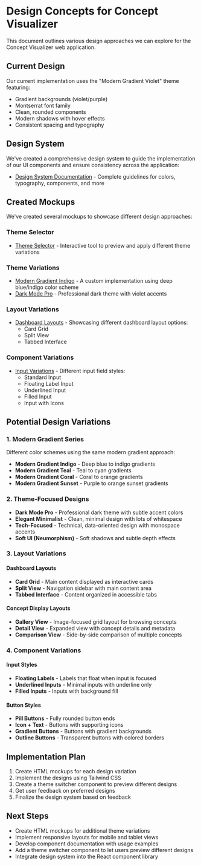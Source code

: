 # Design Concepts for Concept Visualizer

This document outlines various design approaches we can explore for the Concept Visualizer web application.

## Current Design

Our current implementation uses the "Modern Gradient Violet" theme featuring:

- Gradient backgrounds (violet/purple)
- Montserrat font family
- Clean, rounded components
- Modern shadows with hover effects
- Consistent spacing and typography

## Design System

We've created a comprehensive design system to guide the implementation of our UI components and ensure consistency across the application:

- [Design System Documentation](/Design/design_system.md) - Complete guidelines for colors, typography, components, and more

## Created Mockups

We've created several mockups to showcase different design approaches:

### Theme Selector

- [Theme Selector](/Design/theme_selector.html) - Interactive tool to preview and apply different theme variations

### Theme Variations

- [Modern Gradient Indigo](/Design/theme_variations/modern_gradient_indigo_custom.html) - A custom implementation using deep blue/indigo color scheme
- [Dark Mode Pro](/Design/theme_variations/dark_mode_pro_custom.html) - Professional dark theme with violet accents

### Layout Variations

- [Dashboard Layouts](/Design/component_mockups/dashboard_layouts.html) - Showcasing different dashboard layout options:
  - Card Grid
  - Split View
  - Tabbed Interface

### Component Variations

- [Input Variations](/Design/component_mockups/input_variations.html) - Different input field styles:
  - Standard Input
  - Floating Label Input
  - Underlined Input
  - Filled Input
  - Input with Icons

## Potential Design Variations

### 1. Modern Gradient Series

Different color schemes using the same modern gradient approach:

- **Modern Gradient Indigo** - Deep blue to indigo gradients
- **Modern Gradient Teal** - Teal to cyan gradients
- **Modern Gradient Coral** - Coral to orange gradients
- **Modern Gradient Sunset** - Purple to orange sunset gradients

### 2. Theme-Focused Designs

- **Dark Mode Pro** - Professional dark theme with subtle accent colors
- **Elegant Minimalist** - Clean, minimal design with lots of whitespace
- **Tech-Focused** - Technical, data-oriented design with monospace accents
- **Soft UI (Neumorphism)** - Soft shadows and subtle depth effects

### 3. Layout Variations

#### Dashboard Layouts

- **Card Grid** - Main content displayed as interactive cards
- **Split View** - Navigation sidebar with main content area
- **Tabbed Interface** - Content organized in accessible tabs

#### Concept Display Layouts

- **Gallery View** - Image-focused grid layout for browsing concepts
- **Detail View** - Expanded view with concept details and metadata
- **Comparison View** - Side-by-side comparison of multiple concepts

### 4. Component Variations

#### Input Styles

- **Floating Labels** - Labels that float when input is focused
- **Underlined Inputs** - Minimal inputs with underline only
- **Filled Inputs** - Inputs with background fill

#### Button Styles

- **Pill Buttons** - Fully rounded button ends
- **Icon + Text** - Buttons with supporting icons
- **Gradient Buttons** - Buttons with gradient backgrounds
- **Outline Buttons** - Transparent buttons with colored borders

## Implementation Plan

1. Create HTML mockups for each design variation
2. Implement the designs using Tailwind CSS
3. Create a theme switcher component to preview different designs
4. Get user feedback on preferred designs
5. Finalize the design system based on feedback

## Next Steps

- Create HTML mockups for additional theme variations
- Implement responsive layouts for mobile and tablet views
- Develop component documentation with usage examples
- Add a theme switcher component to let users preview different designs
- Integrate design system into the React component library
